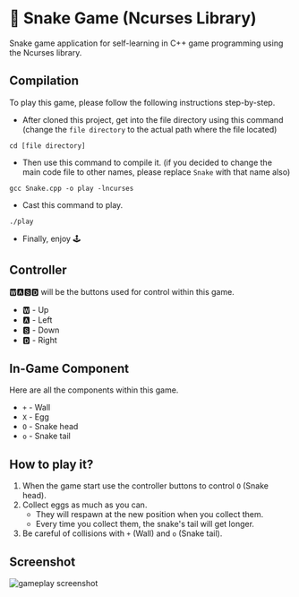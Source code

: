 # 🐍 Snake Game (Ncurses Library) 

Snake game application for self-learning in C++ game programming using the Ncurses library.
 
## Compilation

To play this game, please follow the following instructions step-by-step.

* After cloned this project, get into the file directory using this command (change the `file directory` to the actual path where the file located)

```
cd [file directory]
```

* Then use this command to compile it. (if you decided to change the main code file to other names, please replace  `Snake` with that name also)

```
gcc Snake.cpp -o play -lncurses
```

* Cast this command to play.

```
./play
```
* Finally, enjoy 🕹️

## Controller

🆆🅰🆂🅳 will be the buttons used for control within this game.

* 🆆 - Up
* 🅰 - Left
* 🆂 - Down
* 🅳 - Right

## In-Game Component

Here are all the components within this game.

* `+` - Wall
* `X` - Egg
* `O` - Snake head
* `o` - Snake tail

## How to play it?

1. When the game start use the controller buttons to control `O` (Snake head).
2. Collect eggs as much as you can.
   * They will respawn at the new position when you collect them.
   * Every time you collect them, the snake's tail will get longer.
4. Be careful of collisions with `+` (Wall) and `o` (Snake tail).

## Screenshot

![gameplay screenshot](https://drive.google.com/uc?export=view&id=14GZXgYSnjalMFyCOzefM_AsK1R3xyPnH)

